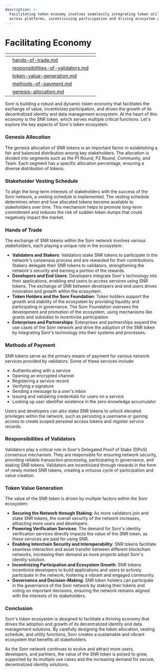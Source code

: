 ```yaml
---
description: >-
  Facilitating token economy involves seamlessly integrating token utility
  across platforms, incentivizing participation and driving ecosystem growth.
---
```


# Facilitating Economy

<table data-card-size="large" data-view="cards"><thead><tr><th></th><th></th><th></th></tr></thead><tbody><tr><td></td><td><a data-mention href="hands-of-trade.md">hands-of-trade.md</a></td><td></td></tr><tr><td></td><td><a data-mention href="responsibilities-of-validators.md">responsibilities-of-validators.md</a></td><td></td></tr><tr><td></td><td><a data-mention href="token-value-generation.md">token-value-generation.md</a></td><td></td></tr><tr><td></td><td><a data-mention href="methods-of-payment.md">methods-of-payment.md</a></td><td></td></tr><tr><td></td><td><a data-mention href="genesis-allocation.md">genesis-allocation.md</a></td><td></td></tr></tbody></table>

Sonr is building a robust and dynamic token economy that facilitates the exchange of value, incentivizes participation, and drives the growth of its decentralized identity and data management ecosystem. At the heart of this economy is the SNR token, which serves multiple critical functions. Let's explore the key aspects of Sonr's token ecosystem.

### Genesis Allocation

The genesis allocation of SNR tokens is an important factor in establishing a fair and balanced distribution among key stakeholders. The allocation is divided into segments such as the P1 Round, P2 Round, Community, and Team. Each segment has a specific allocation percentage, ensuring a diverse distribution of tokens.

### Stakeholder Vesting Schedule

To align the long-term interests of stakeholders with the success of the Sonr network, a vesting schedule is implemented. The vesting schedule determines when and how allocated tokens become available to stakeholders over time. This mechanism helps to promote long-term commitment and reduces the risk of sudden token dumps that could negatively impact the market.

### Hands of Trade

The exchange of SNR tokens within the Sonr network involves various stakeholders, each playing a unique role in the ecosystem:

* **Validators and Stakers**: Validators stake SNR tokens to participate in the network's consensus process and are rewarded for their contributions. Stakers delegate their SNR tokens to validators, strengthening the network's security and earning a portion of the rewards.
* **Developers and End Users**: Developers integrate Sonr's technology into their applications, enabling end users to access services using SNR tokens. The exchange of SNR between developers and end users drives innovation and growth within the ecosystem.
* **Token Holders and the Sonr Foundation**: Token holders support the growth and stability of the ecosystem by providing liquidity and participating in governance. The Sonr Foundation oversees the development and promotion of the ecosystem, using mechanisms like grants and subsidies to incentivize participation.
* **Enterprises and Partnerships**: Enterprises and partnerships expand the use cases of the Sonr network and drive the adoption of the SNR token by integrating Sonr's technology into their systems and processes.

### Methods of Payment

SNR tokens serve as the primary means of payment for various network services provided by validators. Some of these services include:

* Authenticating with a service
* Opening an encrypted channel
* Registering a service record
* Verifying a signature
* Sending a message to a user's inbox
* Issuing and validating credentials for users on a service
* Looking up user identifier existence in the zero-knowledge accumulator

Users and developers can also stake SNR tokens to unlock elevated privileges within the network, such as persisting a username or gaining access to create scoped personal access tokens and register service records.

### Responsibilities of Validators

Validators play a critical role in Sonr's Delegated Proof of Stake (DPoS) consensus mechanism. They are responsible for ensuring network security, providing reliable transaction processing, participating in governance, and staking SNR tokens. Validators are incentivized through rewards in the form of newly minted SNR tokens, creating a virtuous cycle of participation and value creation.

### Token Value Generation

The value of the SNR token is driven by multiple factors within the Sonr ecosystem:

* **Securing the Network through Staking**: As more validators join and stake SNR tokens, the overall security of the network increases, attracting more users and developers.
* **Powering Verification Services**: The demand for Sonr's identity verification services directly impacts the value of the SNR token, as these services are paid for using SNR.
* **Enabling Interchain Security and Interoperability**: SNR tokens facilitate seamless interaction and asset transfer between different blockchain networks, increasing their demand as more projects adopt Sonr's identity solution.
* **Incentivizing Participation and Ecosystem Growth**: SNR tokens incentivize developers to build applications and users to actively participate in the network, fostering a vibrant and engaged community.
* **Governance and Decision-Making**: SNR token holders can participate in the governance of the Sonr network by staking their tokens and voting on important decisions, ensuring the network remains aligned with the interests of its stakeholders.

### Conclusion

Sonr's token ecosystem is designed to facilitate a thriving economy that drives the adoption and growth of its decentralized identity and data management solutions. By carefully designing the token allocation, vesting schedule, and utility functions, Sonr creates a sustainable and vibrant ecosystem that benefits all stakeholders.

As the Sonr network continues to evolve and attract more users, developers, and partners, the value of the SNR token is poised to grow, supported by its multiple use cases and the increasing demand for secure, decentralized identity solutions.
